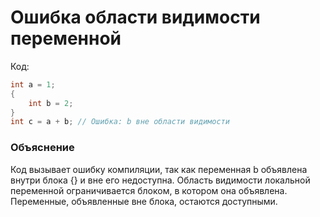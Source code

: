 # Ошибка области видимости переменной

Код:
```java
int a = 1;
{
    int b = 2;
}
int c = a + b; // Ошибка: b вне области видимости
```
### Объяснение
Код вызывает ошибку компиляции, так как переменная b объявлена внутри блока {} и вне его недоступна.
Область видимости локальной переменной ограничивается блоком, в котором она объявлена. Переменные, объявленные вне блока, остаются доступными.

